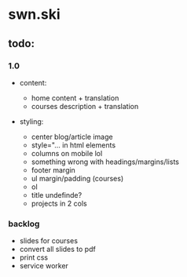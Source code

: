 # swn.ski

## todo:

### 1.0

- content:

  - home content + translation
  - courses description + translation

- styling:
  - center blog/article image
  - style="... in html elements
  - columns on mobile lol
  - something wrong with headings/margins/lists
  - footer margin
  - ul margin/padding (courses)
  - ol
  - title undefinde?
  - projects in 2 cols

### backlog

- slides for courses
- convert all slides to pdf
- print css
- service worker
